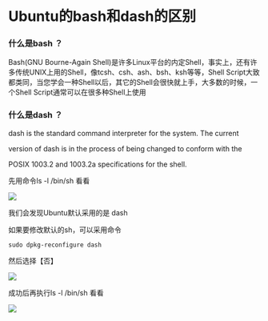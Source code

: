 Ubuntu的bash和dash的区别
========================

### 什么是bash ？

Bash(GNU Bourne-Again Shell)是许多Linux平台的内定Shell，事实上，还有许多传统UNIX上用的Shell，像tcsh、csh、ash、bsh、ksh等等，Shell Script大致都类同，当您学会一种Shell以后，其它的Shell会很快就上手，大多数的时候，一个Shell Script通常可以在很多种Shell上使用

### 什么是dash ？

dash is the standard command interpreter for the system.  The current

version of dash is in the process of being changed to conform with the

POSIX 1003.2 and 1003.2a specifications for the shell.

先用命令ls -l /bin/sh 看看

![](http://biang.io/biangpic/blog/689c0d41501001ecd317bccd22348c3a.png)

我们会发现Ubuntu默认采用的是 dash

如果要修改默认的sh，可以采用命令

    sudo dpkg-reconfigure dash

然后选择【否】

![](http://biang.io/biangpic/blog/785c2770d923ed57716fc696fe3a8e42.png)

成功后再执行ls -l /bin/sh 看看

![](http://biang.io/biangpic/blog/f44a8972df4e2c4fc8bf3f96e54e1f2b.png)
